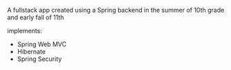 A fullstack app created using a Spring backend in the summer of 10th grade and early fall of 11th

implements:
- Spring Web MVC
- Hibernate
- Spring Security
